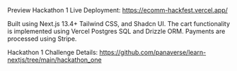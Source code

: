 Preview Hackathon 1 Live Deployment: https://ecomm-hackfest.vercel.app/

Built using Next.js 13.4+ Tailwind CSS, and Shadcn UI. The cart functionality is implemented using Vercel Postgres SQL and Drizzle ORM. Payments are processed using Stripe.

Hackathon 1 Challenge Details: https://github.com/panaverse/learn-nextjs/tree/main/hackathon_one
